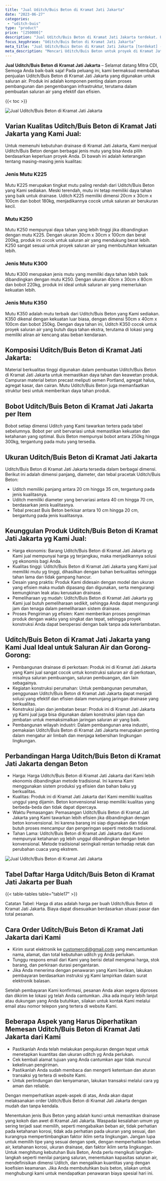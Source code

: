 ```yaml
---
title: "Jual Uditch/Buis Beton di Kramat Jati Jakarta"
date: "2023-06-27"
categories:
 - "uditch-buis"
type: "product"
price: "[250000]"
description: "Jual Uditch/Buis Beton di Kramat Jati Jakarta terdekat. Uditch/Buis Beton ini umumnya diaplikasaikan dalam project infrastruktur sebagai saluran drainase yang praktis dan berkualitas tinggi. Hubungi kami untuk informasi lebih lanjut."
focus_keyphrase: "Uditch/Buis Beton di Kramat Jati Jakarta"
meta_title: "Jual Uditch/Buis Beton di Kramat Jati Jakarta [terdekat] - CDI"
meta_description: "Mencari Uditch/Buis Beton untuk proyek di Kramat Jati Jakarta? Kami menyediakan Uditch/Buis Beton berkualitas untuk konstruksi saluran pembuangan. Dapatkan penawaran terbaik sekarang."
---
```


**Jual Uditch/Buis Beton di Kramat Jati Jakarta** – Selamat datang Mitra CDI, Semoga Anda baik-baik saja! Pada peluang ini, kami bermaksud membahas penjualan Uditch/Buis Beton di Kramat Jati Jakarta yang digunakan untuk saluran air. Produk ini adalah komponen penting dalam proses pembangunan dan pengembangan infrastruktur, terutama dalam pembuatan saluran air yang efektif dan efisien.

{{< toc >}}

![Jual Uditch/Buis Beton di Kramat Jati Jakarta](/images/uditch-buis/uditch-beton-24.jpg)

## Varian Kualitas Uditch/Buis Beton di Kramat Jati Jakarta yang Kami Jual:

Untuk memenuhi kebutuhan drainase di Kramat Jati Jakarta, Kami menjual Uditch/Buis Beton dengan berbagai jenis mutu yang bisa Anda pilih berdasarkan keperluan proyek Anda. Di bawah ini adalah keterangan tentang masing-masing jenis kualitas:

### Jenis Mutu K225

Mutu K225 merupakan tingkat mutu paling rendah dari Uditch/Buis Beton yang Kami sediakan. Meski terendah, mutu ini tetap memiliki daya tahan yang baik untuk drainase. Uditch K225 memiliki dimensi 20cm x 30cm x 100cm dan bobot 180kg, menjadikannya cocok untuk saluran air berukuran kecil.

### Mutu K250

Mutu K250 mempunyai daya tahan yang lebih tinggi jika dibandingkan dengan mutu K225. Dengan ukuran 30cm x 30cm x 100cm dan berat 200kg, produk ini cocok untuk saluran air yang mendukung berat lebih. K250 sangat sesuai untuk proyek saluran air yang membutuhkan kekuatan lebih.

### Jenis Mutu K300

Mutu K300 merupakan jenis mutu yang memiliki daya tahan lebih baik dibandingkan dengan mutu K250. Dengan ukuran 40cm x 30cm x 80cm dan bobot 220kg, produk ini ideal untuk saluran air yang memerlukan kekuatan lebih.

### Jenis Mutu K350

Mutu K350 adalah mutu terbaik dari Uditch/Buis Beton yang Kami sediakan. K350 dikenal dengan kekuatan luar biasa, dengan dimensi 50cm x 40cm x 100cm dan bobot 250kg. Dengan daya tahan ini, Uditch K350 cocok untuk proyek saluran air yang butuh daya tahan ekstra, terutama di lokasi yang memiliki aliran air kencang atau beban kendaraan.

## Komposisi Uditch/Buis Beton di Kramat Jati Jakarta:

Material berkualitas tinggi digunakan dalam pembuatan Uditch/Buis Beton di Kramat Jati Jakarta untuk memastikan daya tahan dan keawetan produk. Campuran material beton precast meliputi semen Portland, agregat halus, agregat kasar, dan cairan. Mutu Uditch/Buis Beton juga memanfaatkan struktur besi untuk memberikan daya tahan produk.

## Bobot Uditch/Buis Beton di Kramat Jati Jakarta per Item

Bobot setiap dimensi Uditch yang Kami tawarkan tertera pada tabel sebelumnya. Bobot per unit bervariasi untuk memastikan kekuatan dan ketahanan yang optimal. Buis Beton mempunyai bobot antara 250kg hingga 300kg, tergantung pada mutu yang tersedia.

## Ukuran Uditch/Buis Beton di Kramat Jati Jakarta

Uditch/Buis Beton di Kramat Jati Jakarta tersedia dalam berbagai dimensi. Berikut ini adalah dimensi panjang, diameter, dan tebal pracetak Uditch/Buis Beton:

*   Uditch memiliki panjang antara 20 cm hingga 35 cm, tergantung pada jenis kualitasnya.
*   Uditch memiliki diameter yang bervariasi antara 40 cm hingga 70 cm, berdasarkan jenis kualitasnya.
*   Tebal precast Buis Beton berkisar antara 10 cm hingga 20 cm, bergantung pada jenis kualitasnya.

## Keunggulan Produk Uditch/Buis Beton di Kramat Jati Jakarta yg Kami Jual:

*   Harga ekonomis: Barang Uditch/Buis Beton di Kramat Jati Jakarta yg Kami jual mempunyai harga yg terjangkau, maka menjadikannya solusi yg ekonomis bagi Anda.
*   Kualitas tinggi: Uditch/Buis Beton di Kramat Jati Jakarta yang Kami jual memiliki mutu yg tinggi, dihasilkan dengan bahan berkualitas sehingga tahan lama dan tidak gampang hancur.
*   Desain yang praktis: Produk Kami didesain dengan model dan ukuran yang efisien maka mudah dipasang dan digunakan, serta mengurangi kemungkinan leak atau kerusakan drainase.
*   Pemeliharaan yg mudah: Uditch/Buis Beton di Kramat Jati Jakarta yg Kami jual butuh pemeliharaan sedikit, sehingga Anda dapat mengurangi jam dan tenaga dalam pemeliharaan sistem drainase.
*   Proses Pengiriman yg efisien: Kami memberikan proses pengiriman produk dengan waktu yang singkat dan tepat, sehingga proyek konstruksi Anda dapat beroperasi dengan baik tanpa ada keterlambatan.

## Uditch/Buis Beton di Kramat Jati Jakarta yang Kami Jual Ideal untuk Saluran Air dan Gorong-Gorong:

*   Pembangunan drainase di perkotaan: Produk ini di Kramat Jati Jakarta yang Kami jual sangat cocok untuk konstruksi saluran air di perkotaan, misalnya saluran pembuangan, saluran pembuangan, dan lain sebagainya.
*   Kegiatan konstruksi perumahan: Untuk pembangunan perumahan, penggunaan Uditch/Buis Beton di Kramat Jati Jakarta dapat menjadi solusi yang efektif dan efisien dalam menunjang jaringan drainase yang berkualitas.
*   Konstruksi jalan dan jembatan besar: Produk ini di Kramat Jati Jakarta yg Kami jual juga bisa digunakan dalam konstruksi jalan raya dan jembatan untuk memaksimalkan jaringan saluran air yang baik.
*   Pembangunan wilayah industri: Dalam pembangunan area industri, pemakaian Uditch/Buis Beton di Kramat Jati Jakarta merupakan penting dalam mengatur air limbah dan menjaga kebersihan lingkungan lingkungan.

## Perbandingan Harga Uditch/Buis Beton di Kramat Jati Jakarta dengan Beton

*   Harga: Harga Uditch/Buis Beton di Kramat Jati Jakarta dari Kami lebih ekonomis dibandingkan metode tradisional. Ini karena Kami menggunakan sistem produksi yg efisien dan bahan baku yg berkualitas.
*   Kualitas: Produk ini di Kramat Jati Jakarta dari Kami memiliki kualitas unggul yang dijamin. Beton konvensional kerap memiliki kualitas yang berbeda-beda dan tidak dapat dipercaya.
*   Waktu Pemasangan: Pemasangan Uditch/Buis Beton di Kramat Jati Jakarta yang Kami tawarkan lebih efisien jika dibandingkan dengan beton konvensional. Ini karena barang ini siap digunakan dan tidak butuh proses mencampur dan pengeringan seperti metode tradisional.
*   Tahan Lama: Uditch/Buis Beton di Kramat Jati Jakarta dari Kami mempunyai ketahanan yg lebih unggul dibandingkan dengan beton konvensional. Metode tradisional seringkali rentan terhadap retak dan perubahan cuaca yang ekstrem.

![Jual Uditch/Buis Beton di Kramat Jati Jakarta](/images/uditch-buis/buis-beton-26.jpg)

## Tabel Daftar Harga Uditch/Buis Beton di Kramat Jati Jakarta per Buah

{{< table-tables table="table17" >}}

Catatan Tabel: Harga di atas adalah harga per buah Uditch/Buis Beton di Kramat Jati Jakarta. Biaya dapat disesuaikan berdasarkan situasi pasar dan total pesanan.

## Cara Order Uditch/Buis Beton di Kramat Jati Jakarta dari Kami

*   Kirim surat elektronik ke customercdi@gmail.com yang mencantumkan nama, alamat, dan total kebutuhan uditch yg Anda perlukan.
*   Tunggu respons email dari Kami yang berisi detail mengenai harga, stok barang, dan perkiraan durasi pengantaran.
*   Jika Anda menerima dengan penawaran yang Kami berikan, lakukan pembayaran berdasarkan instruksi yg Kami lampirkan dalam surat elektronik balasan.

Setelah pembayaran Kami konfirmasi, pesanan Anda akan segera diproses dan dikirim ke lokasi yg telah Anda cantumkan. Jika ada inquiry lebih lanjut atau dukungan yang Anda butuhkan, silakan untuk kontak Kami melalui email atau nomor telepon yang tertera di website Kami.

## Beberapa Aspek yang Harus Diperhatikan Memesan Uditch/Buis Beton di Kramat Jati Jakarta dari Kami

*   Pastikanlah Anda telah melakukan pengukuran dengan tepat untuk menetapkan kuantitas dan ukuran uditch yg Anda perlukan.
*   Cek kembali alamat tujuan yang Anda cantumkan agar tidak muncul kekeliruan pengiriman.
*   Pastikanlah Anda sudah membaca dan mengerti ketentuan dan aturan transaksi yg tertera di website Kami.
*   Untuk perlindungan dan kenyamanan, lakukan transaksi melalui cara yg aman dan reliable.

Dengan memperhatikan aspek-aspek di atas, Anda akan dapat melaksanakan order Uditch/Buis Beton di Kramat Jati Jakarta dengan mudah dan tanpa kendala.

Menentukan jenis Buis Beton yang adalah kunci untuk memastikan drainase yang kokoh dan awet di Kramat Jati Jakarta. Waspadai kesalahan umum yg sering terjadi saat memilih, seperti mengabaikan beban air, tidak perhatian pada ketahanan korosi, tidak ada perhatian pada ukuran yang sesuai, dan kurangnya mempertimbangkan faktor iklim serta lingkungan. Jangan lupa untuk memilih tipe yang sesuai dengan spek, dengan memperhatikan beban air, ketahanan korosi, ukuran drainase, dan faktor iklim serta lingkungan. Untuk menghitung kebutuhan Buis Beton, Anda perlu mengikuti langkah-langkah seperti menilai panjang saluran, menentukan kapasitas saluran air, mendefinisikan dimensi Uditch, dan mengalikan kuantitas yang dengan koefisien keamanan. Jika Anda membutuhkan buis beton, silakan untuk menghubungi kami untuk mendapatkan penawaran biaya spesial hari ini.